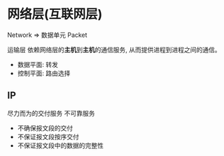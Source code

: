 # 网络层(互联网层)

Network => 数据单元 Packet

运输层 依赖网络层的**主机**到**主机**的通信服务, 从而提供进程到进程之间的通信。

- 数据平面: 转发
- 控制平面: 路由选择

## IP

尽力而为的交付服务
不可靠服务

- 不确保报文段的交付
- 不保证报文段按序交付
- 不保证报文段中的数据的完整性
